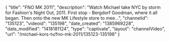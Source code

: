 {
    "title": "FNO MK 2011",
    "description": "Watch Michael take NYC by storm for Fashion's Night Out, 2011. First stop - Bergdorf Goodman, where it all began. Then onto the new MK Lifestyle store to mee...",
    "channelid": "135123",
    "videoid": "135198",
    "date_created": "1385969228",
    "date_modified": "1418181124",
    "type": "captivate",
    "layout": "channelVideo",
    "url": "\/michael-kors-tv\/fno-mk-2011\/135123-135198"
}